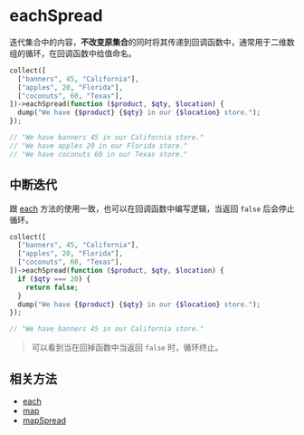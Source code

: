 # eachSpread

迭代集合中的内容，**不改变原集合**的同时将其传递到回调函数中，通常用于二维数组的循环，在回调函数中给值命名。

```php
collect([
  ["banners", 45, "California"],
  ["apples", 20, "Florida"],
  ["coconuts", 60, "Texas"],
])->eachSpread(function ($product, $qty, $location) {
  dump("We have {$product} {$qty} in our {$location} store.");
});

// "We have banners 45 in our California store."
// "We have apples 20 in our Florida store."
// "We have coconuts 60 in our Texas store."
```

## 中断迭代

跟 [each](each.md) 方法的使用一致，也可以在回调函数中编写逻辑，当返回 `false` 后会停止循环。

```php
collect([
  ["banners", 45, "California"],
  ["apples", 20, "Florida"],
  ["coconuts", 60, "Texas"],
])->eachSpread(function ($product, $qty, $location) {
  if ($qty === 20) {
    return false;
  }
  dump("We have {$product} {$qty} in our {$location} store.");
});

// "We have banners 45 in our California store."
```

> 可以看到当在回掉函数中当返回 `false` 时，循环终止。

## 相关方法

- [each](each.md)
- [map](map.md)
- [mapSpread](mapSpread.md)
